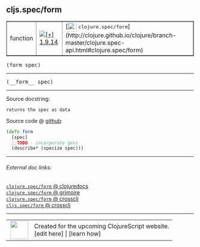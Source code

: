 ## cljs.spec/form



 <table border="1">
<tr>
<td>function</td>
<td><a href="https://github.com/cljsinfo/cljs-api-docs/tree/1.9.14"><img valign="middle" alt="[+] 1.9.14" title="Added in 1.9.14" src="https://img.shields.io/badge/+-1.9.14-lightgrey.svg"></a> </td>
<td>
[<img height="24px" valign="middle" src="http://i.imgur.com/1GjPKvB.png"> <samp>clojure.spec/form</samp>](http://clojure.github.io/clojure/branch-master/clojure.spec-api.html#clojure.spec/form)
</td>
</tr>
</table>

<samp>(form spec)</samp><br>

---

 <samp>
(__form__ spec)<br>
</samp>

---





Source docstring:

```
returns the spec as data
```


Source code @ [github]():

```clj
(defn form
  [spec]
  ;;TODO - incorporate gens
  (describe* (specize spec)))
```

<!--
Repo - tag - source tree - lines:

 <pre>

</pre>

-->

---



###### External doc links:

[`clojure.spec/form` @ clojuredocs](http://clojuredocs.org/clojure.spec/form)<br>
[`clojure.spec/form` @ grimoire](http://conj.io/store/v1/org.clojure/clojure/1.7.0-beta3/clj/clojure.spec/form/)<br>
[`clojure.spec/form` @ crossclj](http://crossclj.info/fun/clojure.spec/form.html)<br>
[`cljs.spec/form` @ crossclj](http://crossclj.info/fun/cljs.spec.cljs/form.html)<br>

---

 <table>
<tr><td>
<img valign="middle" align="right" width="48px" src="http://i.imgur.com/Hi20huC.png">
</td><td>
Created for the upcoming ClojureScript website.<br>
[edit here] | [learn how]
</td></tr></table>

[edit here]:https://github.com/cljsinfo/cljs-api-docs/blob/master/cljsdoc/cljs.spec/form.cljsdoc
[learn how]:https://github.com/cljsinfo/cljs-api-docs/wiki/cljsdoc-files

<!--

This information was too distracting to show to readers, but I'll leave it
commented here since it is helpful to:

- pretty-print the data used to generate this document
- and show how to retrieve that data



The API data for this symbol:

```clj
{:ns "cljs.spec",
 :name "form",
 :signature ["[spec]"],
 :name-encode "form",
 :history [["+" "1.9.14"]],
 :type "function",
 :clj-equiv {:full-name "clojure.spec/form",
             :url "http://clojure.github.io/clojure/branch-master/clojure.spec-api.html#clojure.spec/form"},
 :full-name-encode "cljs.spec/form",
 :source {:code "(defn form\n  [spec]\n  ;;TODO - incorporate gens\n  (describe* (specize spec)))",
          :title "Source code",
          :repo "clojurescript",
          :tag "r1.9.14",
          :filename "src/main/cljs/cljs/spec.cljs",
          :lines [106 110],
          :url "https://github.com/clojure/clojurescript/blob/r1.9.14/src/main/cljs/cljs/spec.cljs#L106-L110"},
 :usage ["(form spec)"],
 :full-name "cljs.spec/form",
 :docstring "returns the spec as data",
 :cljsdoc-url "https://github.com/cljsinfo/cljs-api-docs/blob/master/cljsdoc/cljs.spec/form.cljsdoc"}

```

Retrieve the API data for this symbol:

```clj
;; from Clojure REPL
(require '[clojure.edn :as edn])
(-> (slurp "https://raw.githubusercontent.com/cljsinfo/cljs-api-docs/catalog/cljs-api.edn")
    (edn/read-string)
    (get-in [:symbols "cljs.spec/form"]))
```

-->
